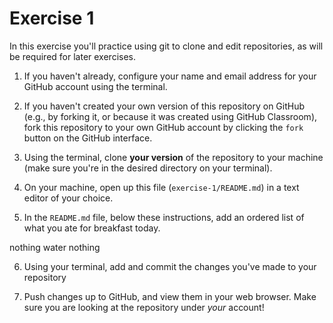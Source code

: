 # Exercise 1
In this exercise you'll practice using git to clone and edit repositories, as will be required for later exercises.

1. If you haven't already, configure your name and email address for your GitHub account using the terminal.

2. If you haven't created your own version of this repository on GitHub (e.g., by forking it, or because it was created using GitHub Classroom), fork this repository to your own GitHub account by clicking the `fork` button on the GitHub interface.

3. Using the terminal, clone **your version** of the repository to your machine (make sure you're in the desired directory on your terminal).

4. On your machine, open up this file (`exercise-1/README.md`) in a text editor of your choice.

5. In the `README.md` file, below these instructions, add an ordered list of what you ate for breakfast today.

nothing
water
nothing

6. Using your terminal, add and commit the changes you've made to your repository

7. Push changes up to GitHub, and view them in your web browser. Make sure you are looking at the repository under _your_ account!
